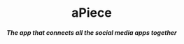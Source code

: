 <h1 align="center"> aPiece </h1> 
<h5 align="center"> The app that connects all the social media apps together </h5>

